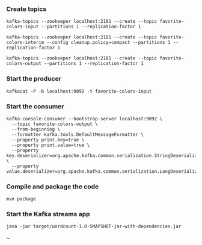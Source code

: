 ### Create topics
```
kafka-topics --zookeeper localhost:2181 --create --topic favorite-colors-input --partitions 1 --replication-factor 1

kafka-topics --zookeeper localhost:2181 --create --topic favorite-colors-interim --config cleanup.policy=compact --partitions 1 --replication-factor 1

kafka-topics --zookeeper localhost:2181 --create --topic favorite-colors-output --partitions 1 --replication-factor 1
```

### Start the producer
```
kafkacat -P -b localhost:9092 -t favorite-colors-input
```

### Start the consumer
```
kafka-console-consumer --bootstrap-server localhost:9092 \
  --topic favorite-colors-output \
  --from-beginning \
  --formatter kafka.tools.DefaultMessageFormatter \
  --property print.key=true \
  --property print.value=true \
  --property key.deserializer=org.apache.kafka.common.serialization.StringDeserializer \
  --property value.deserializer=org.apache.kafka.common.serialization.LongDeserializer
```

### Compile and package the code
```
mvn package
```

### Start the Kafka streams app
```
java -jar target/wordcount-1.0-SNAPSHOT-jar-with-dependencies.jar
```
~
